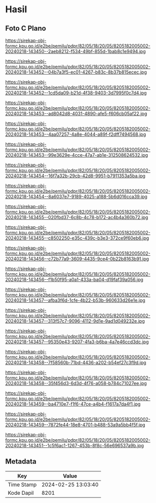 # Hasil

## Foto C Plano

https://sirekap-obj-formc.kpu.go.id/e2be/pemilu/pdpr/82/05/18/20/05/8205182005002-20240218-143450--2aeb8212-f534-49bf-855d-1bab8c1e9494.jpg

https://sirekap-obj-formc.kpu.go.id/e2be/pemilu/pdpr/82/05/18/20/05/8205182005002-20240218-143452--04b7a3f5-ec01-4267-b83c-8b37b815ecec.jpg

https://sirekap-obj-formc.kpu.go.id/e2be/pemilu/pdpr/82/05/18/20/05/8205182005002-20240218-143452--1cd5da09-b21d-4f38-9403-3d7995f0c7d4.jpg

https://sirekap-obj-formc.kpu.go.id/e2be/pemilu/pdpr/82/05/18/20/05/8205182005002-20240218-143453--ad8042d8-4031-4890-afe5-f606cb05af22.jpg

https://sirekap-obj-formc.kpu.go.id/e2be/pemilu/pdpr/82/05/18/20/05/8205182005002-20240218-143453--4aa07257-4a8e-4044-a89f-f2dff7494568.jpg

https://sirekap-obj-formc.kpu.go.id/e2be/pemilu/pdpr/82/05/18/20/05/8205182005002-20240218-143453--99e3629e-4cce-47a7-ab1e-312508624532.jpg

https://sirekap-obj-formc.kpu.go.id/e2be/pemilu/pdpr/82/05/18/20/05/8205182005002-20240218-143454--16f7a32b-29cb-42d8-9951-b7911353a5ba.jpg

https://sirekap-obj-formc.kpu.go.id/e2be/pemilu/pdpr/82/05/18/20/05/8205182005002-20240218-143454--8a6037e7-9189-4025-a188-5b6d016cca39.jpg

https://sirekap-obj-formc.kpu.go.id/e2be/pemilu/pdpr/82/05/18/20/05/8205182005002-20240218-143455--020fbd37-6c8b-4c78-b172-ac4b4a360b72.jpg

https://sirekap-obj-formc.kpu.go.id/e2be/pemilu/pdpr/82/05/18/20/05/8205182005002-20240218-143455--c8502250-e35c-439c-b3e3-372ce9f60eb6.jpg

https://sirekap-obj-formc.kpu.go.id/e2be/pemilu/pdpr/82/05/18/20/05/8205182005002-20240218-143456--c72b77a9-3609-4435-9ce4-0b22b8163b91.jpg

https://sirekap-obj-formc.kpu.go.id/e2be/pemilu/pdpr/82/05/18/20/05/8205182005002-20240218-143456--f1b50f95-a0a1-433a-ba04-d19faf39a056.jpg

https://sirekap-obj-formc.kpu.go.id/e2be/pemilu/pdpr/82/05/18/20/05/8205182005002-20240218-143457--afba3f6d-1cfe-4b22-b53b-960633d26e1e.jpg

https://sirekap-obj-formc.kpu.go.id/e2be/pemilu/pdpr/82/05/18/20/05/8205182005002-20240218-143457--313f57c7-9096-4112-9d1e-9ad1d049232e.jpg

https://sirekap-obj-formc.kpu.go.id/e2be/pemilu/pdpr/82/05/18/20/05/8205182005002-20240218-143457--95350e43-9207-4fa3-b6ba-4a7e46ccd3dc.jpg

https://sirekap-obj-formc.kpu.go.id/e2be/pemilu/pdpr/82/05/18/20/05/8205182005002-20240218-143458--7f58560b-71bd-4436-a202-b54ef27c3f9d.jpg

https://sirekap-obj-formc.kpu.go.id/e2be/pemilu/pdpr/82/05/18/20/05/8205182005002-20240218-143458--35f456d3-6d3d-4f76-a058-b784c71027ee.jpg

https://sirekap-obj-formc.kpu.go.id/e2be/pemilu/pdpr/82/05/18/20/05/8205182005002-20240218-143459--ba4710e7-f1f6-47ce-a4b4-f1617a7da4f1.jpg

https://sirekap-obj-formc.kpu.go.id/e2be/pemilu/pdpr/82/05/18/20/05/8205182005002-20240218-143459--7872fe44-18e8-4701-b488-53a9a5bb4f5f.jpg

https://sirekap-obj-formc.kpu.go.id/e2be/pemilu/pdpr/82/05/18/20/05/8205182005002-20240218-143451--1c5f6ac1-1267-453b-8f8c-56e696537a9b.jpg


## Metadata

| Key        | Value               |
| ---------- | ------------------- |
| Time Stamp | 2024-02-25 13:03:40 |
| Kode Dapil | 8201                |



